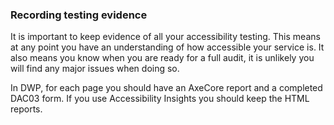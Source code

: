 ### Recording testing evidence

It is important to keep evidence of all your accessibility testing. This means at any point you have an understanding of how accessible your service is. It also means you know when you are ready for a full audit, it is unlikely you will find any major issues when doing so.

In DWP, for each page you should have an AxeCore report and a completed DAC03 form. If you use Accessibility Insights you should keep the HTML reports.

